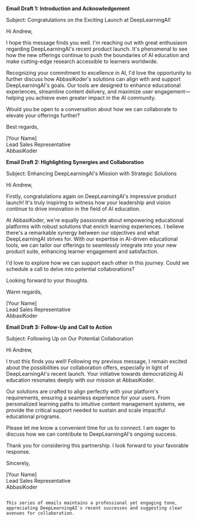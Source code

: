 **Email Draft 1: Introduction and Acknowledgement**

Subject: Congratulations on the Exciting Launch at DeepLearningAI!

Hi Andrew,

I hope this message finds you well. I'm reaching out with great enthusiasm regarding DeepLearningAI's recent product launch. It's phenomenal to see how the new offerings continue to push the boundaries of AI education and make cutting-edge research accessible to learners worldwide.

Recognizing your commitment to excellence in AI, I'd love the opportunity to further discuss how AbbasiKoder's solutions can align with and support DeepLearningAI's goals. Our tools are designed to enhance educational experiences, streamline content delivery, and maximize user engagement—helping you achieve even greater impact in the AI community.

Would you be open to a conversation about how we can collaborate to elevate your offerings further?

Best regards,

[Your Name]  
Lead Sales Representative  
AbbasiKoder  

**Email Draft 2: Highlighting Synergies and Collaboration**

Subject: Enhancing DeepLearningAI's Mission with Strategic Solutions

Hi Andrew,

Firstly, congratulations again on DeepLearningAI's impressive product launch! It's truly inspiring to witness how your leadership and vision continue to drive innovation in the field of AI education.

At AbbasiKoder, we're equally passionate about empowering educational platforms with robust solutions that enrich learning experiences. I believe there's a remarkable synergy between our objectives and what DeepLearningAI strives for. With our expertise in AI-driven educational tools, we can tailor our offerings to seamlessly integrate into your new product suite, enhancing learner engagement and satisfaction.

I'd love to explore how we can support each other in this journey. Could we schedule a call to delve into potential collaborations?

Looking forward to your thoughts.

Warm regards,

[Your Name]  
Lead Sales Representative  
AbbasiKoder  

**Email Draft 3: Follow-Up and Call to Action**

Subject: Following Up on Our Potential Collaboration

Hi Andrew,

I trust this finds you well! Following my previous message, I remain excited about the possibilities our collaboration offers, especially in light of DeepLearningAI's recent launch. Your initiative towards democratizing AI education resonates deeply with our mission at AbbasiKoder.

Our solutions are crafted to align perfectly with your platform's requirements, ensuring a seamless experience for your users. From personalized learning paths to intuitive content management systems, we provide the critical support needed to sustain and scale impactful educational programs.

Please let me know a convenient time for us to connect. I am eager to discuss how we can contribute to DeepLearningAI's ongoing success.

Thank you for considering this partnership. I look forward to your favorable response.

Sincerely,

[Your Name]  
Lead Sales Representative  
AbbasiKoder  
```

This series of emails maintains a professional yet engaging tone, appreciating DeepLearningAI's recent successes and suggesting clear avenues for collaboration.
